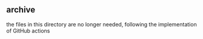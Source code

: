 archive
-
the files in this directory are no longer needed, following 
the implementation of GitHub actions
